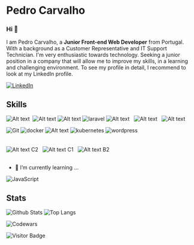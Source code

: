 # Pedro Carvalho

### Hi 👋

I am Pedro Carvalho, a **Junior Front-end Web Developer** from Portugal. With a background as a Customer Representative and IT Support Technician. I'm very enthusiastic towards technology. Seeking a junior position in a company that will allow me to improve my skills, in a learning and challenging environment. To see my profile in detail, I recommend to look at my LinkedIn profile.

[![LinkedIn](https://img.shields.io/badge/linkedin-%230077B5.svg?style=for-the-badge&logo=linkedin&logoColor=white)](https://www.linkedin.com/in/SolutionsArray/)

## Skills

![Alt text](http://mixed.solutionsarray.com/wp-content/uploads/2023/08/Linux2.png) 
&nbsp;![Alt text](http://mixed.solutionsarray.com/wp-content/uploads/2023/08/4UNIX.png)
![Alt text](http://mixed.solutionsarray.com/wp-content/uploads/2023/08/php.jpg)
![laravel](https://img.shields.io/badge/laravel-white?style=flat-square&logo=laravel)
![Alt text](http://mixed.solutionsarray.com/wp-content/uploads/2023/08/JavaScript.png)
&nbsp;&nbsp;![Alt text](http://mixed.solutionsarray.com/wp-content/uploads/2023/08/Node.js.png)
&nbsp;&nbsp;![Alt text](http://mixed.solutionsarray.com/wp-content/uploads/2023/08/MySQL.png)


![Git](https://img.shields.io/badge/-Git-white?style=flat-square&logo=git)
![docker](https://img.shields.io/badge/Docker-white?style=for-the-badge&logo=docker)
![Alt text](http://mixed.solutionsarray.com/wp-content/uploads/2023/08/podman.png)
![kubernetes](https://img.shields.io/badge/kubernetes-white?style=for-the-badge&logo=kubernetes)
![wordpress](https://img.shields.io/badge/WordPress-black?style=flat-square&logo=wordpress)
<br><br><br>
![Alt text](http://mixed.solutionsarray.com/wp-content/uploads/2023/08/portugal-flag-icon-32.png)&nbsp;C2 &nbsp;
![Alt text](http://mixed.solutionsarray.com/wp-content/uploads/2023/08/united-states-of-america-flag-3d-icon-32.png)&nbsp;C1 &nbsp;
![Alt text](http://mixed.solutionsarray.com/wp-content/uploads/2023/08/spain-flag-icon-32.png)&nbsp;B2
<br><br>    
- 🫡 I’m currently learning ...
  
![JavaScript](https://img.shields.io/badge/-JavaScript-black?style=flat-square&logo=javascript)

## Stats

![Github Stats](https://github-readme-stats.vercel.app/api?username=pedro-su&count_private=true&show_icons=true&include_all_commits=true&theme=prussian&layout=compact)
![Top Langs](https://github-readme-stats.vercel.app/api/top-langs/?username=pedro-su&hide=TeX&layout=compact&theme=prussian)

![Codewars](https://github.r2v.ch/codewars?user=pedcar)

![Visitor Badge](https://visitor-badge.laobi.icu/badge?page_id=pedrocarvalho)

<!--
**pedrocarvalho/pedrocarvalho** is a ✨ _special_ ✨ repository because its `README.md` (this file) appears on your GitHub profile.

Here are some ideas to get you started:

- 🔭 I’m currently working on ...
- 🌱 I’m currently learning ...
- 👯 I’m looking to collaborate on ...
- 🤔 I’m looking for help with ...
- 💬 Ask me about ...
- 📫 How to reach me: ...
- 😄 Pronouns: ...
- ⚡ Fun fact: ...
-->
